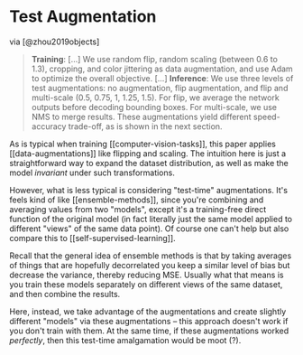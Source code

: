 # Test Augmentation

via [@zhou2019objects]

> **Training**: [...] We use random flip, random scaling (between 0.6 to 1.3), cropping, and color jittering as data augmentation, and use Adam to optimize the overall objective.
> [...]
> **Inference**: We use three levels of test augmentations: no augmentation, flip augmentation, and flip and multi-scale (0.5, 0.75, 1, 1.25, 1.5). For flip, we average the network outputs before decoding bounding boxes. For multi-scale, we use NMS to merge results. These augmentations yield different speed-accuracy trade-off, as is shown in the next section.

As is typical when training [[computer-vision-tasks]], this paper applies [[data-augmentations]] like flipping and scaling. The intuition here is just a straightforward way to expand the dataset distribution, as well as make the model *invariant* under such transformations.

However, what is less typical is considering "test-time" augmentations. It's feels kind of like [[ensemble-methods]], since you're combining and averaging values from two "models", except it's a training-free direct function of the original model (in fact literally just the same model applied to different "views" of the same data point). Of course one can't help but also compare this to [[self-supervised-learning]].

Recall that the general idea of ensemble methods is that by taking averages of things that are hopefully decorrelated you keep a similar level of bias but decrease the variance, thereby reducing MSE. Usually what that means is you train these models separately on different views of the same dataset, and then combine the results.

Here, instead, we take advantage of the augmentations and create slightly different "models" via these augmentations – this approach doesn't work if you don't train with them. At the same time, if these augmentations worked *perfectly*, then this test-time amalgamation would be moot (?).